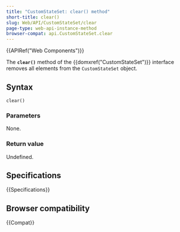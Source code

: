 ```yaml
---
title: "CustomStateSet: clear() method"
short-title: clear()
slug: Web/API/CustomStateSet/clear
page-type: web-api-instance-method
browser-compat: api.CustomStateSet.clear
---
```


{{APIRef("Web Components")}}

The **`clear()`** method of the {{domxref("CustomStateSet")}} interface removes all elements from the `CustomStateSet` object.

## Syntax

```js-nolint
clear()
```

### Parameters

None.

### Return value

Undefined.

## Specifications

{{Specifications}}

## Browser compatibility

{{Compat}}
